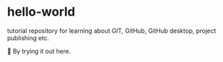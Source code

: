 # hello-world
tutorial repository for learning about GIT, GitHub, GitHub desktop, project publishing etc.

🚧 By trying it out here.
